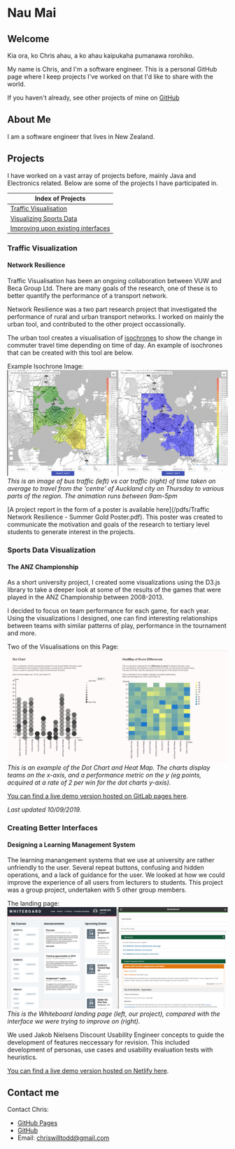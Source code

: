 # Nau Mai
## Welcome

Kia ora, ko Chris ahau, a ko ahau kaipukaha pumanawa rorohiko. 

My name is Chris, and I'm a software engineer. This is a personal GitHub page where I keep projects I've
worked on that I'd like to share with the world.

If you haven't already, see other projects of mine on [GitHub](https://github.com/chriswtodd/)

## About Me

I am a software engineer that lives in New Zealand.

## Projects

I have worked on a vast array of projects before, mainly Java and Electronics related. Below are some 
of the projects I have participated in.

|                      Index of Projects                             |
|--------------------------------------------------------------------|
| [Traffic Visualisation](#traffic-visualisation)                    |
|[Visualizing Sports Data](#sports-data-visualization)               |
|[Improving upon existing interfaces](#creating-better-interfaces)   |

### Traffic Visualization
#### Network Resilience

Traffic Visualisation has been an ongoing collaboration between VUW and Beca Group Ltd. There are many 
goals of the research, one of these is to better quantify the performance of a transport network.

Network Resilience was a two part research project that investigated the performance of rural and urban 
transport networks. I worked on mainly the urban tool, and contributed to the other project occassionally.

The urban tool creates a visualisation of [isochrones](https://wiki.openstreetmap.org/wiki/Isochrone) to 
show the change in commuter travel time depending on time of day. An example of isochrones that can be 
created with this tool are below.

Example Isochrone Image:
![Isochrone](/images/Auckland-Thursday-alltime-comp.gif "Animated Isochrone of Auckland, NZ")
_This is an image of bus traffic (left) vs car traffic (right) of time taken on average to travel from the
'centre' of Auckland city on Thursday to various parts of the region. The animation runs between 9am-5pm_

[A project report in the form of a poster is available here](/pdfs/Traffic Network Resilience - Summer 
Gold Poster.pdf). This poster was created to communicate the motivation and goals of the research to 
tertiary level students to generate interest in the projects.

### Sports Data Visualization
#### The ANZ Championship

As a short university project, I created some visualizations using the D3.js library to take a deeper look
at some of the results of the games that were played in the ANZ Championship between 2008-2013.

I decided to focus on team performance for each game, for each year. Using the visualizations I designed,
one can find interesting relationships between teams with similar patterns of play, performance in the tournament and more.

Two of the Visualisations on this Page:
![ANZ-Vis](/images/ANZ-Viz.png "Preview of the ANZ Championship Vis")
_This is an example of the Dot Chart and Heat Map. The charts display teams on the x-axis, and a 
performance metric on the y (eg points, acquired at a rate of 2 per win for the dot charts y-axis)._

[You can find a live demo version hosted on GitLab pages here](https://toddchri1.glp.ecs.vuw.ac.nz/information-visualisation---anz-championship/).

_Last updated 10/09/2019._

### Creating Better Interfaces
#### Designing a Learning Management System

The learning manangement systems that we use at university are rather unfriendly to the user. Several repeat buttons, confusing and 
hidden operations, and a lack of guidance for the user. We looked at how we could improve the experience of all users from
lecturers to students. This project was a group project, undertaken with 5 other group members.

The landing page:
![Whiteboard](/images/White-vs-Black.png "Whiteboard landing")
_This is the Whiteboard landing page (left, our project), compared with the interface we were trying to improve on (right)._

We used Jakob Nielsens Discount Usability Engineer concepts to guide the development of features neccessary for revision. This 
included development of personas, use cases and usability evaluation tests with heuristics.

[You can find a live demo version hosted on Netlify here](https://whiteboard.netlify.com/index.html).

## Contact me

Contact Chris:
- [GitHub Pages](https://chriswtodd.github.io/)
- [GitHub](https://github.com/chriswtodd/)
- Email: <chriswilltodd@gmail.com>
